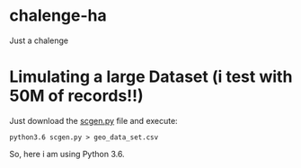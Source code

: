 # chalenge-ha
Just a chalenge


# Limulating a large Dataset (i test with 50M of records!!)

Just download the [scgen.py](https://raw.githubusercontent.com/softctrl/chalenge-ha/master/scgen.py) file and execute:

```
python3.6 scgen.py > geo_data_set.csv
```

So, here i am using Python 3.6.
